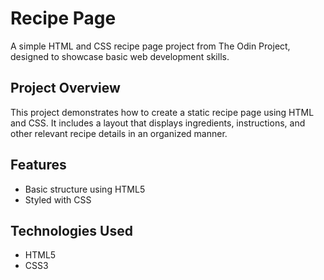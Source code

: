 # Recipe Page

A simple HTML and CSS recipe page project from The Odin Project, designed to showcase basic web development skills.

## Project Overview

This project demonstrates how to create a static recipe page using HTML and CSS. It includes a layout that displays ingredients, instructions, and other relevant recipe details in an organized manner.

## Features

- Basic structure using HTML5
- Styled with CSS

## Technologies Used

- HTML5
- CSS3

